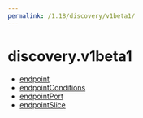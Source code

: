 ```yaml
---
permalink: /1.18/discovery/v1beta1/
---
```


# discovery.v1beta1



* [endpoint](endpoint.md)
* [endpointConditions](endpointConditions.md)
* [endpointPort](endpointPort.md)
* [endpointSlice](endpointSlice.md)